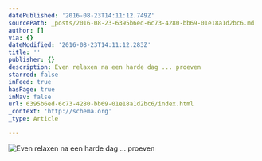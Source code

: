 ```yaml
---
datePublished: '2016-08-23T14:11:12.749Z'
sourcePath: _posts/2016-08-23-6395b6ed-6c73-4280-bb69-01e18a1d2bc6.md
author: []
via: {}
dateModified: '2016-08-23T14:11:12.283Z'
title: ''
publisher: {}
description: Even relaxen na een harde dag ... proeven
starred: false
inFeed: true
hasPage: true
inNav: false
url: 6395b6ed-6c73-4280-bb69-01e18a1d2bc6/index.html
_context: 'http://schema.org'
_type: Article

---
```

![Even relaxen na een harde dag ... proeven](https://the-grid-user-content.s3-us-west-2.amazonaws.com/3921abd3-25d2-4c6e-aeeb-01746298a793.jpg)